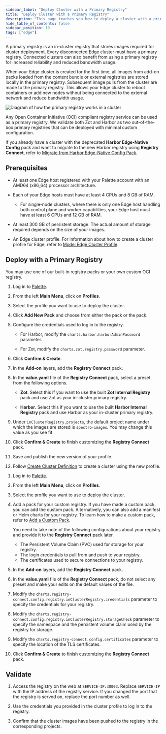 ```yaml
---
sidebar_label: "Deploy Cluster with a Primary Registry"
title: "Deploy Cluster with a Primary Registry"
description: "This page teaches you how to deploy a cluster with a primary registry."
hide_table_of_contents: false
sidebar_position: 10
tags: ["edge"]
---
```


A primary registry is an in-cluster registry that stores images required for cluster deployment. Every disconnected Edge
cluster must have a primary registry. Connected clusters can also benefit from using a primary registry for increased
reliability and reduced bandwidth usage.

When your Edge cluster is created for the first time, all images from add-on packs loaded from the content bundle or
external registries are stored locally in the primary registry. Subsequent image pulls from the cluster are made to the
primary registry. This allows your Edge cluster to reboot containers or add new nodes without being connected to the
external network and reduce bandwidth usage.

![Diagram of how the primary registry works in a cluster](/clusters_edge_registries_primary-registry.webp)

Any Open Container Initiative (OCI) compliant registry service can be used as a primary registry. We validate both Zot
and Harbor as two out-of-the-box primary registries that can be deployed with minimal custom configuration.

If you already have a cluster with the deprecated **Harbor Edge-Native Config** pack and want to migrate to the new
Harbor registry using **Registry Connect**, refer to
[Migrate from Harbor Edge-Native Config Pack](./migrate-edge-native-config.md).

## Prerequisites

- At least one Edge host registered with your Palette account with an AMD64 (x86_64) processor architecture.

- Each of your Edge hosts must have at least 4 CPUs and 8 GB of RAM.

  - For single-node clusters, where there is only one Edge host handling both control plane and worker capabilities,
    your Edge host must have at least 6 CPUs and 12 GB of RAM.

- At least 300 GB of persistent storage. The actual amount of storage required depends on the size of your images.

- An Edge cluster profile. For information about how to create a cluster profile for Edge, refer to
  [Model Edge Cluster Profile](../../site-deployment/model-profile.md).

## Deploy with a Primary Registry

You may use one of our built-in registry packs or your own custom OCI registry.

<Tabs group="Registry type">

<TabItem value="Built-in Registry Packs">

1. Log in to [Palette](https://console.spectrocloud.com).

2. From the left **Main Menu**, click on **Profiles**.

3. Select the profile you want to use to deploy the cluster.

<!-- prettier-ignore -->
4. Click **Add New Pack** and choose from either the
   <VersionedLink text="Harbor" url="/integrations/packs/?pack=harbor" /> pack or the
   <VersionedLink text="Zot" url="/integrations/packs/?pack=zot" /> pack.

5. Configure the credentials used to log in to the registry.

   - For Harbor, modify the `charts.harbor.harborAdminPassword` parameter.

   - For Zot, modify the `charts.zot.registry.password` parameter.

6. Click **Confirm & Create**.

7. In the **Add-on** layers, add the **Registry Connect** pack.

8. In the **value.yaml** file of the **Registry Connect** pack, select a preset from the following options.

   - **Zot**. Select this if you want to use the built **Zot Internal Registry** pack and use Zot as your in-cluster
     primary registry.

   - **Harbor**. Select this if you want to use the built **Harbor Internal Registry** pack and use Harbor as your
     in-cluster primary registry.

9. Under `inClusterRegistry.projects`, the default project name under which the images are stored is `spectro-images`. You may change this value as you see fit.

10. Click **Confirm & Create** to finish customizing the **Registry Connect** pack.

11. Save and publish the new version of your profile.

12. Follow [Create Cluster Definition](../cluster-deployment.md) to create a cluster using the new
    profile.

</TabItem>

<TabItem value="Custom Registry">

1. Log in to [Palette](https://console.spectrocloud.com).

2. From the left **Main Menu**, click on **Profiles**.

3. Select the profile you want to use to deploy the cluster.

4. Add a pack for your custom registry. If you have made a custom pack, you can add the custom pack. Alternatively, you
   can also add a manifest or Helm charts for your registry. To learn how to make a custom pack, refer to
   [Add a Custom Pack](../../../../registries-and-packs/add-custom-packs.md).

   You need to take note of the following configurations about your registry and provide it to the **Registry Connect**
   pack later.

   - The Persistent Volume Claim (PVC) used for storage for your registry.
   - The login credentials to pull from and push to your registry.
   - The certificates used to secure connections to your registry.

5. In the **Add-on** layers, add the **Registry Connect** pack.

6. In the **value.yaml** file of the **Registry Connect** pack, do not select any preset and make your edits on the
   default values of the file.

7. Modify the `charts.registry-connect.config.registry.inClusterRegistry.credentials` parameter to specify the
   credentials for your registry.

8. Modify the `charts.registry-connect.config.registry.inClusterRegistry.storageCheck` parameter to specify the
   namespace and the persistent volume claim used by the registry for storage.

9. Modify the `charts.registry-connect.config.certificates` parameter to specify the location of the TLS certificates.

10. Click **Confirm & Create** to finish customizing the **Registry Connect** pack.

</TabItem>

</Tabs>

## Validate

1. Access the registry on the web at `SERVICE-IP:30003`. Replace `SERVICE-IP` with the IP address of the registry
   service. If you changed the port that the registry is served on, replace the port number as well.

2. Use the credentials you provided in the cluster profile to log in to the registry.

3. Confirm that the cluster images have been pushed to the registry in the corresponding projects.
